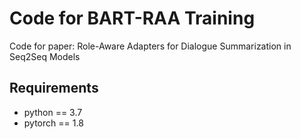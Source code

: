 # Code for BART-RAA Training
Code for paper: Role-Aware Adapters for Dialogue Summarization in Seq2Seq Models

## Requirements
* python == 3.7
* pytorch == 1.8